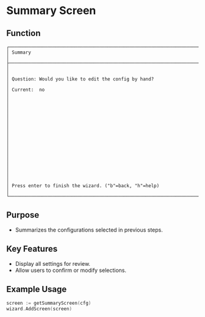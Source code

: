 # Summary Screen

## Function

```ascii
┌──────────────────────────────────────────────────────────────────────────────┐
│ Summary                                                                      │
├──────────────────────────────────────────────────────────────────────────────┤
│                                                                              │
│ Question: Would you like to edit the config by hand?                         │
│ Current:  no                                                                 │
│                                                                              │
│                                                                              │
│                                                                              │
│                                                                              │
│                                                                              │
│                                                                              │
│                                                                              │
│                                                                              │
│ Press enter to finish the wizard. ("b"=back, "h"=help)                       │
└──────────────────────────────────────────────────────────────────────────────┘
```

## Purpose

- Summarizes the configurations selected in previous steps.

## Key Features

- Display all settings for review.
- Allow users to confirm or modify selections.

## Example Usage

```go
screen := getSummaryScreen(cfg)
wizard.AddScreen(screen)
```
